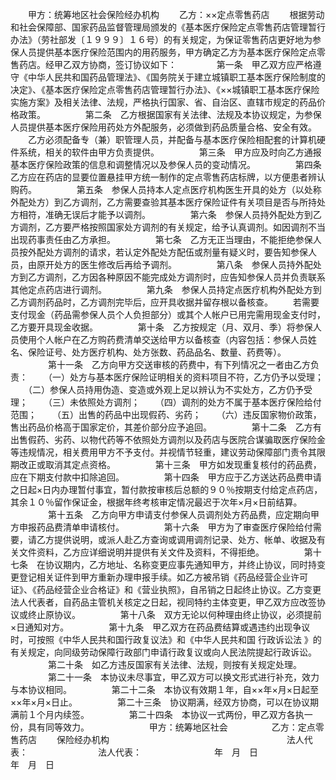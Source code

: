 
 


　　甲方：统筹地区社会保险经办机构
　　乙方：××定点零售药店
　　根据劳动和社会保障部、国家药品监督管理局颁发的《基本医疗保险定点零售药店管理暂行办法》（劳社部发〔１９９９〕１６号）的有关规定，为保证零售药店更好地为参保人员提供基本医疗保险范围内的用药服务，甲方确定乙方为基本医疗保险定点零售药店。经甲乙双方协商，签订协议如下：
　　
　　第一条　甲乙双方应严格遵守《中华人民共和国药品管理法》、《国务院关于建立城镇职工基本医疗保险制度的决定》、《基本医疗保险定点零售药店管理暂行办法》、《××城镇职工基本医疗保险实施方案》及相关法律、法规，严格执行国家、省、自治区、直辖市规定的药品价格政策。
　　
　　第二条　乙方根据国家有关法律、法规及本协议规定，为参保人员提供基本医疗保险用药处方外配服务，必须做到药品质量合格、安全有效。
　　乙方必须配备专（兼）职管理人员，并配备与基本医疗保险相配套的计算机硬件系统，相关的软件由甲方负责提供。
　　
　　第三条　甲方应及时向乙方通报基本医疗保险政策的信息和调整情况以及参保人员的变动情况。
　　
　　第四条　乙方应在药店的显要位置悬挂甲方统一制作的定点零售药店标牌，以方便患者辨认购药。
　　
　　第五条　参保人员持本人定点医疗机构医生开具的处方（以处称外配处方）到乙方调剂，乙方需要查验其基本医疗保险证件有关项目是否与所持处方相符，准确无误后才能予以调剂。
　　
　　第六条　参保人员持外配处方到乙方调剂，乙方要严格按照国家处方调剂的有关规定，给予认真调剂。如因调剂不当出现药事责任由乙方承担。
　　
　　第七条　乙方无正当理由，不能拒绝参保人员按外配处方调剂的请求，若认定外配处方配伍或剂量有疑义时，要告知参保人员，由原开处方的医生修改后再给予调剂。
　　
　　第八条　参保人员持外配处方到乙方调剂，乙方因各种原因不能完成处方调剂时，应告知参保人员并负责联系其他定点药店进行调剂。
　　
　　第九条　参保人员持定点医疗机构外配处方到乙方调剂药品时，乙方调剂完毕后，应开具收据并留存根以备核查。
　　若需要支付现金（药品需参保人员个人负担部分）或其个人帐户已用完需用现金支付时，乙方要开具现金收据。
　　
　　第十条　乙方按规定（月、双月、季）将参保人员使用个人帐户在乙方购药费清单交送给甲方以备核查（内容包括：参保人员姓名、保险证号、处方医疗机构、处方张数、药品品名、数量、药费等）。
　　
　　第十一条　乙方向甲方交送审核的药费中，有下列情况之一者由乙方负责：
　　（一）处方与基本医疗保险证明相关的资料项目不符，乙方仍予以受理；
　　（二）参保人员持用伪造、变造或外观上足以辨认为不实处方，乙方仍予受理；
　　（三）未依照处方调剂；
　　（四）调剂的处方不属于基本医疗保险给付范围；
　　（五）出售的药品中出现假药、劣药；
　　（六）违反国家物价政策，售出药品价格高于国家定价，其差价部分应予追回。
　　
　　第十二条　乙方有出售假药、劣药、以物代药等不依照处方调剂以及药店与医院合谋骗取医疗保险金等违规情况，相关费用甲方不予支付。并视情节轻重，建议劳动保障部门责令其限期改正或取消其定点资格。
　　
　　第十三条　甲方如发现重复核付的药品费，应在下期支付款中扣除追回。
　　
　　第十四条　甲方应于乙方送达药品费申请之日起×日内办理暂付事宜，暂付款按审核后总额的９０％按期支付给定点药店，其余１０％留作保证金，根据年终考核审定情况最迟于次年×月×日前结算。
　　
　　第十五条　乙方向甲方申请支付参保人员调剂处方药品费，应定期向甲方申报药品费清单申请核付。
　　
　　第十六条　甲方为了审查医疗保险给付需要，请乙方提供说明，或派人赴乙方查询或调用调剂记录、处方、帐单、收据及有关文件资料，乙方应详细说明并提供有关文件及资料，不得拒绝。
　　
　　第十七条　在协议期内，乙方地址、名称变更应事先通知甲方，并终止协议，同时持变更登记相关证件到甲方重新办理申报手续。如乙方被吊销《药品经营企业许可证》、《药品经营企业合格证》和《营业执照》，自吊销之日起终止协议。乙方变更法人代表者，自药品主管机关核定之日起，视同特约主体变更，甲乙双方应改签协议或终止原协议。
　　
　　第十八条　双方无论以何种理由终止协议，必须提前×日通知对方。
　　
　　第十九条　甲乙双方在药品费结算或遇违约出现争议时，可按照《中华人民共和国行政复议法》和《中华人民共和国
行政诉讼法
》的有关规定，向同级劳动保障行政部门申请行政复议或向人民法院提起行政诉讼。
　　
　　第二十条　如乙方违反国家有关法律、法规，则按有关规定处理。
　　
　　第二十一条　本协议未尽事宜，甲乙双方可以换文形式进行补充，效力与本协议相同。
　　
　　第二十二条　本协议有效期１年，自××年×月×日起至××年×月×日止。
　　
　　第二十三条　协议期满，经双方协商，可以在协议期满前１个月内续签。
　　
　　第二十四条　本协议一式两份，甲乙双方各执一份，具有同等效力。
　　
　　
　　甲方：统筹地区社会　　　　　乙方：定点零售药店
　　保险经办机构　　　　　　　　　　　　　　　　　　
　　法人代表：　　　　　　　　法人代表：　　　　　　
　　年　月　日　　　　　　　　年　月　日 


 


 

 
 
 
 
 
  


  
 

  


  


  
 
 
 
 

